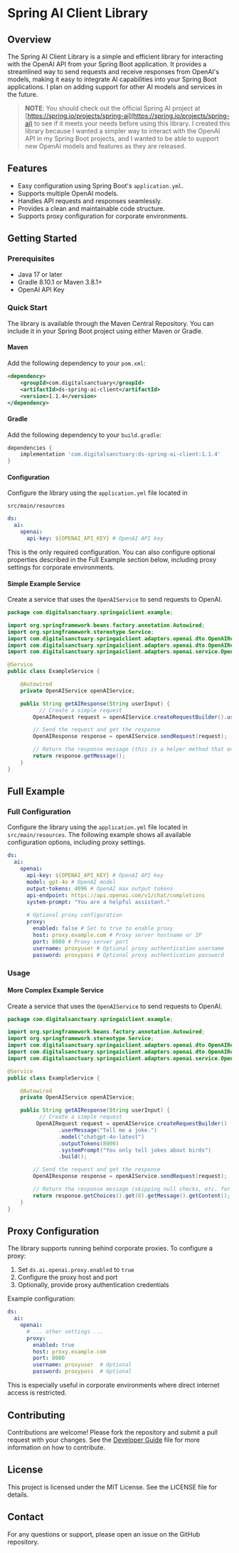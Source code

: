# Spring AI Client Library

## Overview

The Spring AI Client Library is a simple and efficient library for interacting with the OpenAI API from your Spring Boot application. It provides a streamlined way to send requests and receive responses from OpenAI's models, making it easy to integrate AI capabilities into your Spring Boot applications. I plan on adding support for other AI models and services in the future.


> **NOTE**: You should check out the official Spring AI project at [https://spring.io/projects/spring-ai](https://spring.io/projects/spring-ai) to see if it meets your needs before using this library. I created this library because I wanted a simpler way to interact with the OpenAI API in my Spring Boot projects, and I wanted to be able to support new OpenAI models and features as they are released.


## Features

- Easy configuration using Spring Boot's `application.yml`.
- Supports multiple OpenAI models.
- Handles API requests and responses seamlessly.
- Provides a clean and maintainable code structure.
- Supports proxy configuration for corporate environments.

## Getting Started

### Prerequisites

- Java 17 or later
- Gradle 8.10.1 or Maven 3.8.1+
- OpenAI API Key

### Quick Start

The library is available through the Maven Central Repository. You can include it in your Spring Boot project using either Maven or Gradle.

#### Maven

Add the following dependency to your `pom.xml`:

```xml
<dependency>
    <groupId>com.digitalsanctuary</groupId>
    <artifactId>ds-spring-ai-client</artifactId>
    <version>1.1.4</version>
</dependency>
```

#### Gradle

Add the following dependency to your `build.gradle`:

```groovy
dependencies {
    implementation 'com.digitalsanctuary:ds-spring-ai-client:1.1.4'
}
```

#### Configuration

Configure the library using the `application.yml` file located in

`src/main/resources`



```yaml
ds:
  ai:
    openai:
      api-key: ${OPENAI_API_KEY} # OpenAI API key

```
This is the only required configuration. You can also configure optional properties described in the Full Example section below, including proxy settings for corporate environments.

#### Simple Example Service

Create a service that uses the `OpenAIService` to send requests to OpenAI.

```java
package com.digitalsanctuary.springaiclient.example;

import org.springframework.beans.factory.annotation.Autowired;
import org.springframework.stereotype.Service;
import com.digitalsanctuary.springaiclient.adapters.openai.dto.OpenAIRequest;
import com.digitalsanctuary.springaiclient.adapters.openai.dto.OpenAIResponse;
import com.digitalsanctuary.springaiclient.adapters.openai.service.OpenAIService;

@Service
public class ExampleService {

    @Autowired
    private OpenAIService openAIService;

    public String getAIResponse(String userInput) {
          // Create a simple request
        OpenAIRequest request = openAIService.createRequestBuilder().userMessage("Tell me a joke.").build();

        // Send the request and get the response
        OpenAIResponse response = openAIService.sendRequest(request);

        // Return the response message (this is a helper method that extracts the message from the response)
        return response.getMessage();
    }
}
```



## Full Example

### Full Configuration

Configure the library using the `application.yml` file located in `src/main/resources`. The following example shows all available configuration options, including proxy settings.


```yaml
ds:
  ai:
    openai:
      api-key: ${OPENAI_API_KEY} # OpenAI API key
      model: gpt-4o # OpenAI model
      output-tokens: 4096 # OpenAI max output tokens
      api-endpoint: https://api.openai.com/v1/chat/completions
      system-prompt: "You are a helpful assistant."
      
      # Optional proxy configuration
      proxy:
        enabled: false # Set to true to enable proxy
        host: proxy.example.com # Proxy server hostname or IP
        port: 8080 # Proxy server port
        username: proxyuser # Optional proxy authentication username
        password: proxypass # Optional proxy authentication password
```



### Usage

#### More Complex Example Service

Create a service that uses the `OpenAIService` to send requests to OpenAI.

```java
package com.digitalsanctuary.springaiclient.example;

import org.springframework.beans.factory.annotation.Autowired;
import org.springframework.stereotype.Service;
import com.digitalsanctuary.springaiclient.adapters.openai.dto.OpenAIRequest;
import com.digitalsanctuary.springaiclient.adapters.openai.dto.OpenAIResponse;
import com.digitalsanctuary.springaiclient.adapters.openai.service.OpenAIService;

@Service
public class ExampleService {

    @Autowired
    private OpenAIService openAIService;

    public String getAIResponse(String userInput) {
          // Create a simple request
         OpenAIRequest request = openAIService.createRequestBuilder()
                .userMessage("Tell me a joke.")
                .model("chatgpt-4o-latest")
                .outputTokens(8000)
                .systemPrompt("You only tell jokes about birds")
                .build();

        // Send the request and get the response
        OpenAIResponse response = openAIService.sendRequest(request);

        // Return the response message (skipping null checks, etc. for brevity)
        return response.getChoices().get(0).getMessage().getContent();
    }
}
```



## Proxy Configuration

The library supports running behind corporate proxies. To configure a proxy:

1. Set `ds.ai.openai.proxy.enabled` to `true`
2. Configure the proxy host and port
3. Optionally, provide proxy authentication credentials

Example configuration:

```yaml
ds:
  ai:
    openai:
      # ... other settings ...
      proxy:
        enabled: true
        host: proxy.example.com
        port: 8080
        username: proxyuser  # Optional
        password: proxypass  # Optional
```

This is especially useful in corporate environments where direct internet access is restricted.

## Contributing

Contributions are welcome! Please fork the repository and submit a pull request with your changes.
See the [Developer Guide](DEVELOP.md) file for more information on how to contribute.

## License

This project is licensed under the MIT License. See the LICENSE file for details.

## Contact

For any questions or support, please open an issue on the GitHub repository.
